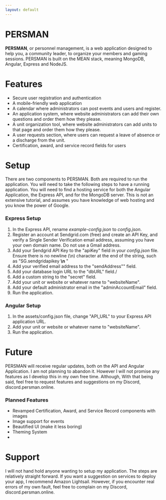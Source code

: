 ```yaml
---
layout: default
---
```


# PERSMAN

**PERSMAN**, or personnel management, is a web application designed to help you, a community leader, to organize your members and gaming sessions. PERSMAN is built on the MEAN stack, meaning MongoDB, Angular, Express and NodeJS. 

# Features

* Secure user registration and authentication
* A mobile-friendly web application
* A calendar where administrators can post events and users and register.
* An application system, where website administrators can add their own questions and order them how they please.
* A unit organization tool, where website administrators can add units to that page and order them how they please.
* A user requests section, where users can request a leave of absence or a discharge from the unit.
* Certification, award, and service record fields for users

# Setup

There are two components to PERSMAN. Both are required to run the application. You will need to take the following steps to have a running application. You will need to find a hosting service for both the Angular Application, the Express API, and for the MongoDB server. This is not an extensive tutorial, and assumes you have knowledge of web hosting and you know the power of Google.

### Express Setup
1. In the Express API, rename _example-config.json_ to _config.json_.
2. Register an account at Sendgrid.com (free) and create an API Key, and verify a Single Sender Verification email address, assuming you have your own domain name. Do not use a Gmail address.
3. Add your Sendgrid API Key to the "apiKey" field in your _config.json_ file. Ensure there is no newline (\n) character at the end of the string, such as "SG.sendgridapikey __\n__ "
4. Add your verified email address to the "sendAddress"" field.
5. Add your database login URL to the "dbURL" field./
6. Add a custom string to the "secret" field.
7. Add your unit or website or whatever name to "websiteName".
8. Add your default administrator email in the "adminAccountEmail" field.
9. Run the application.

### Angular Setup
1. In the assets/config.json file, change "API_URL" to your Express API application URL.
2. Add your unit or website or whatever name to "websiteName".
3. Run the application.

# Future

PERSMAN will receive regular updates, both on the API and Angular Application. I am not planning to abandon it. However I will not promise any features as I develop this in my own free time. Although, With that being said, feel free to request features and suggestions on my Discord, discord.persman.online.

### Planned Features
* Revamped Certification, Award, and Service Record components with images
* Image support for events
* Beautified UI (make it less boring)
* Theming System
* 

# Support

I will not hand hold anyone wanting to setup my application. The steps are relatively straight forward. If you want a suggestion on services to deploy your app, I recommend Amazon Lightsail. However, if you encounter real errors of my own fault, feel free to complain on my Discord, discord.persman.online.
